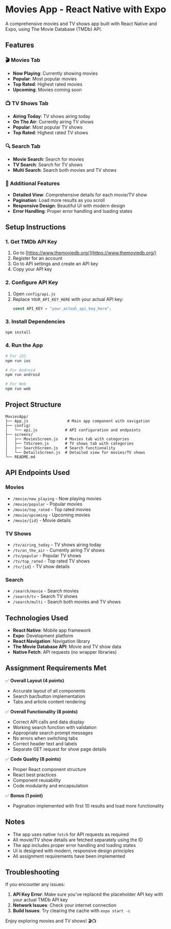 # Movies App - React Native with Expo

A comprehensive movies and TV shows app built with React Native and Expo, using The Movie Database (TMDb) API.

## Features

### 🎬 Movies Tab
- **Now Playing**: Currently showing movies
- **Popular**: Most popular movies
- **Top Rated**: Highest rated movies
- **Upcoming**: Movies coming soon

### 📺 TV Shows Tab
- **Airing Today**: TV shows airing today
- **On The Air**: Currently airing TV shows
- **Popular**: Most popular TV shows
- **Top Rated**: Highest rated TV shows

### 🔍 Search Tab
- **Movie Search**: Search for movies
- **TV Search**: Search for TV shows
- **Multi Search**: Search both movies and TV shows

### 📱 Additional Features
- **Detailed View**: Comprehensive details for each movie/TV show
- **Pagination**: Load more results as you scroll
- **Responsive Design**: Beautiful UI with modern design
- **Error Handling**: Proper error handling and loading states

## Setup Instructions

### 1. Get TMDb API Key
1. Go to [https://www.themoviedb.org/](https://www.themoviedb.org/)
2. Register for an account
3. Go to API settings and create an API key
4. Copy your API key

### 2. Configure API Key
1. Open `config/api.js`
2. Replace `YOUR_API_KEY_HERE` with your actual API key:
   ```javascript
   const API_KEY = "your_actual_api_key_here";
   ```

### 3. Install Dependencies
```bash
npm install
```

### 4. Run the App
```bash
# For iOS
npm run ios

# For Android
npm run android

# For Web
npm run web
```

## Project Structure

```
MoviesApp/
├── App.js                 # Main app component with navigation
├── config/
│   └── api.js            # API configuration and endpoints
├── screens/
│   ├── MoviesScreen.js   # Movies tab with categories
│   ├── TVScreen.js       # TV shows tab with categories
│   ├── SearchScreen.js   # Search functionality
│   └── DetailsScreen.js  # Detailed view for movies/TV shows
└── README.md
```

## API Endpoints Used

### Movies
- `/movie/now_playing` - Now playing movies
- `/movie/popular` - Popular movies
- `/movie/top_rated` - Top rated movies
- `/movie/upcoming` - Upcoming movies
- `/movie/{id}` - Movie details

### TV Shows
- `/tv/airing_today` - TV shows airing today
- `/tv/on_the_air` - Currently airing TV shows
- `/tv/popular` - Popular TV shows
- `/tv/top_rated` - Top rated TV shows
- `/tv/{id}` - TV show details

### Search
- `/search/movie` - Search movies
- `/search/tv` - Search TV shows
- `/search/multi` - Search both movies and TV shows

## Technologies Used

- **React Native**: Mobile app framework
- **Expo**: Development platform
- **React Navigation**: Navigation library
- **The Movie Database API**: Movie and TV show data
- **Native Fetch**: API requests (no wrapper libraries)

## Assignment Requirements Met

✅ **Overall Layout (4 points)**
- Accurate layout of all components
- Search bar/button implementation
- Tabs and article content rendering

✅ **Overall Functionality (8 points)**
- Correct API calls and data display
- Working search function with validation
- Appropriate search prompt messages
- No errors when switching tabs
- Correct header text and labels
- Separate GET request for show page details

✅ **Code Quality (8 points)**
- Proper React component structure
- React best practices
- Component reusability
- Code modularity and encapsulation

✅ **Bonus (1 point)**
- Pagination implemented with first 10 results and load more functionality

## Notes

- The app uses native `fetch` for API requests as required
- All movie/TV show details are fetched separately using the ID
- The app includes proper error handling and loading states
- UI is designed with modern, responsive design principles
- All assignment requirements have been implemented

## Troubleshooting

If you encounter any issues:

1. **API Key Error**: Make sure you've replaced the placeholder API key with your actual TMDb API key
2. **Network Issues**: Check your internet connection
3. **Build Issues**: Try clearing the cache with `expo start -c`

Enjoy exploring movies and TV shows! 🎬📺
